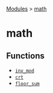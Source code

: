 [Modules](../index.md) > [math]()

# math

## Functions

- [`inv_mod`](./inv_mod.md)
- [`crt`](./crt.md)
- [`floor_sum`](./floor_sum.md)
